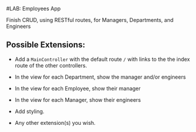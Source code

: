 #LAB: Employees App

Finish CRUD, using RESTful routes, for Managers, Departments, and Engineers

## Possible Extensions:

* Add a `MainController` with the default route `/` with links to the the index route of the other controllers.

* In the view for each Department, show the manager and/or engineers

* In the view for each Employee, show their manager

* In the view for each Manager, show their engineers

* Add styling.

* Any other extension(s) you wish.